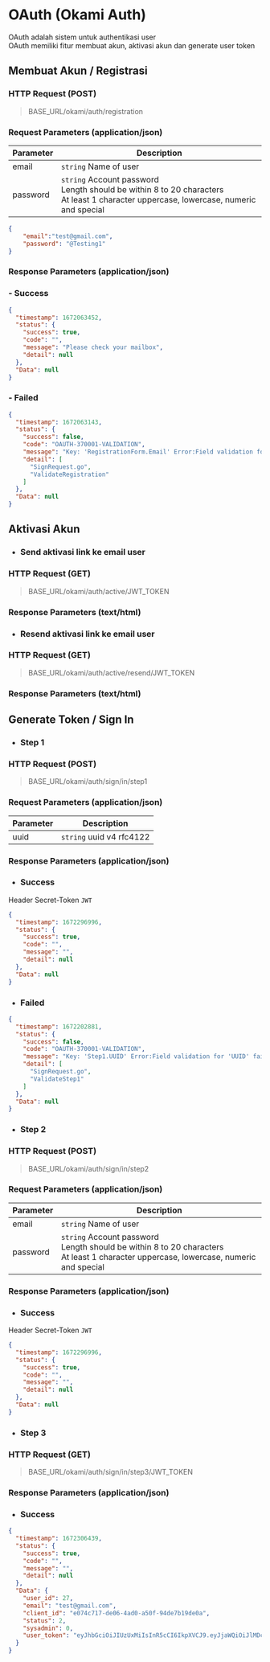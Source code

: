 
# OAuth (Okami Auth)

OAuth adalah sistem untuk authentikasi user <br/>
OAuth memiliki fitur membuat akun, aktivasi akun dan generate user token

## Membuat Akun / Registrasi
### HTTP Request (POST)
> BASE_URL/okami/auth/registration
### Request Parameters (application/json)
| Parameter | Description                                                                                                                                   |
|-----------|-----------------------------------------------------------------------------------------------------------------------------------------------|
| email     | `string` Name of user                                                                                                                         |
| password  | `string` Account password <br/> Length should be within 8 to 20 characters<br/>At least 1 character uppercase, lowercase, numeric and special |
```json
{
    "email":"test@gmail.com",
    "password": "@Testing1"
}
```
### Response Parameters (application/json)
### - Success
```json
{
  "timestamp": 1672063452,
  "status": {
    "success": true,
    "code": "",
    "message": "Please check your mailbox",
    "detail": null
  },
  "Data": null
}
```
### - Failed
```json
{
  "timestamp": 1672063143,
  "status": {
    "success": false,
    "code": "OAUTH-370001-VALIDATION",
    "message": "Key: 'RegistrationForm.Email' Error:Field validation for 'Email' failed on the 'required' tag\nKey: 'RegistrationForm.Password' Error:Field validation for 'Password' failed on the 'required' tag",
    "detail": [
      "SignRequest.go",
      "ValidateRegistration"
    ]
  },
  "Data": null
}
```

## Aktivasi Akun
- ### Send aktivasi link ke email user
### HTTP Request (GET)
> BASE_URL/okami/auth/active/JWT_TOKEN
### Response Parameters (text/html)

- ### Resend aktivasi link ke email user
### HTTP Request (GET)
> BASE_URL/okami/auth/active/resend/JWT_TOKEN
### Response Parameters (text/html)

## Generate Token / Sign In
- ### Step 1
### HTTP Request (POST)
> BASE_URL/okami/auth/sign/in/step1
### Request Parameters (application/json)
| Parameter | Description              |
|-----------|--------------------------|
| uuid      | `string` uuid v4 rfc4122 |
### Response Parameters (application/json)
- ### Success
Header Secret-Token `JWT`
```json
{
  "timestamp": 1672296996,
  "status": {
    "success": true,
    "code": "",
    "message": "",
    "detail": null
  },
  "Data": null
}
```
- ### Failed
```json
{
  "timestamp": 1672202881,
  "status": {
    "success": false,
    "code": "OAUTH-370001-VALIDATION",
    "message": "Key: 'Step1.UUID' Error:Field validation for 'UUID' failed on the 'uuid4_rfc4122' tag",
    "detail": [
      "SignRequest.go",
      "ValidateStep1"
    ]
  },
  "Data": null
}
```

- ### Step 2
### HTTP Request (POST)
> BASE_URL/okami/auth/sign/in/step2
### Request Parameters (application/json)
| Parameter | Description                                                                                                                                   |
|-----------|-----------------------------------------------------------------------------------------------------------------------------------------------|
| email     | `string` Name of user                                                                                                                         |
| password  | `string` Account password <br/> Length should be within 8 to 20 characters<br/>At least 1 character uppercase, lowercase, numeric and special |
### Response Parameters (application/json)
- ### Success
Header Secret-Token `JWT`
```json
{
  "timestamp": 1672296996,
  "status": {
    "success": true,
    "code": "",
    "message": "",
    "detail": null
  },
  "Data": null
}
```

- ### Step 3
### HTTP Request (GET)
> BASE_URL/okami/auth/sign/in/step3/JWT_TOKEN
### Response Parameters (application/json)
- ### Success
```json
{
  "timestamp": 1672306439,
  "status": {
    "success": true,
    "code": "",
    "message": "",
    "detail": null
  },
  "Data": {
    "user_id": 27,
    "email": "test@gmail.com",
    "client_id": "e074c717-de06-4ad0-a50f-94de7b19de0a",
    "status": 2,
    "sysadmin": 0,
    "user_token": "eyJhbGciOiJIUzUxMiIsInR5cCI6IkpXVCJ9.eyJjaWQiOiJlMDc0YzcxNy1kZTA2LTRhZDAtYTUwZi05NGRlN2IxOWRlMGEiLCJleHAiOjE2NzIzMzUyMzksImlhdCI6MTY3MjMwNjQzOSwiaXNzIjoic2VydmVyIiwic3ViIjoiMjcifQ.MK_oKkKUkoffRh2DHD0HaM6MEBOdo7ZGIyD4VajZPgTKQrk68vNlEai8Ah_cFRXS3WKakFAmgyGxtLLTJO66Pg"
  }
}
```
